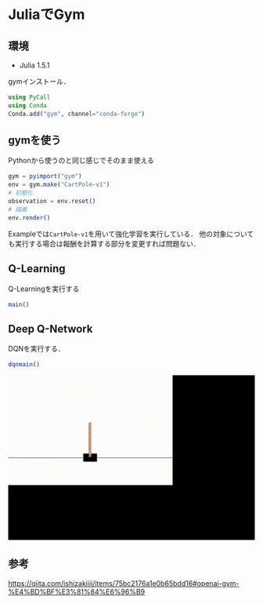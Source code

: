 # JuliaでGym

## 環境

- Julia 1.5.1

gymインストール．
```julia
using PyCall
using Conda
Conda.add("gym", channel="conda-forge")
```

## gymを使う

Pythonから使うのと同じ感じでそのまま使える

```julia
gym = pyimport("gym")
env = gym.make("CartPole-v1")
# 初期化
observation = env.reset()
# 描画
env.render()
```

Exampleでは`CartPole-v1`を用いて強化学習を実行している．
他の対象についても実行する場合は報酬を計算する部分を変更すれば問題ない．


## Q-Learning

Q-Learningを実行する

```julia
main()
```

## Deep Q-Network

DQNを実行する．

```julia
dqnmain()
```

![](examples/output.gif)



## 参考
https://qiita.com/ishizakiiii/items/75bc2176a1e0b65bdd16#openai-gym-%E4%BD%BF%E3%81%84%E6%96%B9